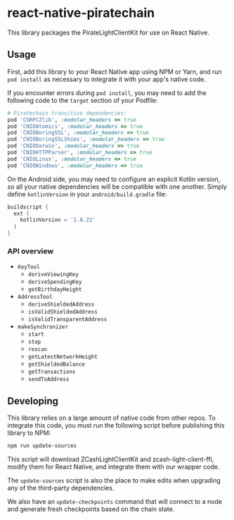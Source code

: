 # react-native-piratechain

This library packages the PirateLightClientKit for use on React Native.

## Usage

First, add this library to your React Native app using NPM or Yarn, and run `pod install` as necessary to integrate it with your app's native code.

If you encounter errors during `pod install`, you may need to add the following code to the `target` section of your Podfile:

```ruby
# Piratechain transitive dependencies:
pod 'CGRPCZlib', :modular_headers => true
pod 'CNIOAtomics', :modular_headers => true
pod 'CNIOBoringSSL', :modular_headers => true
pod 'CNIOBoringSSLShims', :modular_headers => true
pod 'CNIODarwin', :modular_headers => true
pod 'CNIOHTTPParser', :modular_headers => true
pod 'CNIOLinux', :modular_headers => true
pod 'CNIOWindows', :modular_headers => true
```

On the Android side, you may need to configure an explicit Kotlin version, so all your native dependencies will be compatible with one another. Simply define `kotlinVersion` in your `android/build.gradle` file:

```groovy
buildscript {
  ext {
    kotlinVersion = '1.8.22'
  }
}
```

### API overview

- `KeyTool`
  - `deriveViewingKey`
  - `deriveSpendingKey`
  - `getBirthdayHeight`
- `AddressTool`
  - `deriveShieldedAddress`
  - `isValidShieldedAddress`
  - `isValidTransparentAddress`
- `makeSynchronizer`
  - `start`
  - `stop`
  - `rescan`
  - `getLatestNetworkHeight`
  - `getShieldedBalance`
  - `getTransactions`
  - `sendToAddress`

## Developing

This library relies on a large amount of native code from other repos. To integrate this code, you must run the following script before publishing this library to NPM:

```sh
npm run update-sources
```

This script will download ZCashLightClientKit and zcash-light-client-ffi, modify them for React Native, and integrate them with our wrapper code.

The `update-sources` script is also the place to make edits when upgrading any of the third-party dependencies.

We also have an `update-checkpoints` command that will connect to a node and generate fresh checkpoints based on the chain state.
